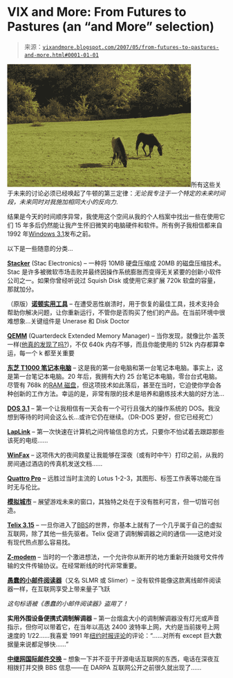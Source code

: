 <!--yml

类别：未分类

日期：2024-05-18 19:14:34

-->

# VIX and More: From Futures to Pastures (an “and More” selection)

> 来源：[`vixandmore.blogspot.com/2007/05/from-futures-to-pastures-and-more.html#0001-01-01`](http://vixandmore.blogspot.com/2007/05/from-futures-to-pastures-and-more.html#0001-01-01)

![](img/a2c27dc0af220f87e25e805493a5b359.png)所有这些关于未来的讨论必须已经唤起了牛顿的第三定律：*无论我专注于一个特定的未来时间段，未来同时对我施加相同大小的反向力*.

结果是今天的时间顺序异常，我使用这个空间从我的个人档案中找出一些在使用它们 15 年多后仍然能让我产生怀旧微笑的电脑硬件和软件。所有例子我相信都来自 1992 年[Windows 3.1](http://www.computerhope.com/win3x.htm)发布之前。

以下是一些随意的分类...

**[Stacker](http://en.wikipedia.org/wiki/Stac_Electronics)** (Stac Electronics) – 一种将 10MB 硬盘压缩成 20MB 的磁盘压缩技术。Stac 是许多被微软市场击败并最终因操作系统膨胀而变得无关紧要的创新小软件公司之一。如果你曾经听说过 Squish Disk 或使用它来扩展 720k 软盘的容量，那就加分。

（原版）**[诺顿实用工具](http://en.wikipedia.org/wiki/Norton_Utilities)** – 在遭受恶性崩溃时，用于恢复的最佳工具，技术支持会帮助你解决问题，让你重新运行，不管你是否购买了他们的产品。在当前环境中很难想象…关键组件是 Unerase 和 Disk Doctor

**[QEMM](http://en.wikipedia.org/wiki/QEMM)** (Quarterdeck Extended Memory Manager) – 当你发现，就像比尔·盖茨一样([他真的发现了吗?](http://www.wired.com/politics/law/news/1997/01/1484))，不仅 640k 内存不够，而且你能使用的 512k 内存都算幸运，每一个 k 都至关重要

**[东芝 T1000 笔记本电脑](http://biphome.spray.se/baxtrom/t1000/)** – 这是我的第一台电脑和第一台笔记本电脑。事实上，这是第一台笔记本电脑。20 年后，我拥有大约 25 台笔记本电脑，零台台式电脑。尽管有 768k 的[RAM 磁盘](http://en.wikipedia.org/wiki/RAM_disk)，但这项技术如此落后，甚至在当时，它迫使你学会各种创新的工作方法。幸运的是，非常有限的技术是培养和磨练技术大脑的好方法…

**[DOS 3.1](http://en.wikipedia.org/wiki/MS-DOS)** – 第一个让我相信有一天会有一个可行且强大的操作系统的 DOS。我没想到等待的时间会这么长…或许它仍在继续。（DR-DOS 更好，但它已经死亡）

**[LapLink](http://www.laplink.com/aboutus/)** – 第一次快速在计算机之间传输信息的方式，只要你不怕试着去跟踪那些该死的电缆……

**[WinFax](http://en.wikipedia.org/wiki/WinFax)** – 这项伟大的夜间救星让我能够在深夜（或有时中午）打印之前，从我的房间通过酒店的传真机发送文档……

**[Quattro Pro](http://www.aresluna.org/attached/computerhistory/articles/spreadsheets/anewstatusquoforquattro)** – 远胜过当时主流的 Lotus 1-2-3，其图形、标签工作表等功能在当时无与伦比。

**[模拟城市](http://en.wikipedia.org/wiki/SimCity)** – 展望游戏未来的窗口，其独特之处在于没有胜利可言，但一切皆可创造。

**[Telix 3.15](http://en.wikipedia.org/wiki/Telix)** – 一旦你进入了[BBS](http://en.wikipedia.org/wiki/Bulletin_board_system)的世界，你基本上就有了一个几乎属于自己的虚拟互联网，除了其他一些先驱者。Telix 促进了调制解调器之间的通信——这绝对没有现代热点那么容易找。

**[Z-modem](http://en.wikipedia.org/wiki/Zmodem)** – 当时的一个激进想法，一个允许你从断开的地方重新开始拨号文件传输的文件传输协议。在经常断线的时代非常重要。

**[愚蠢的小邮件阅读器](http://everything2.com/index.pl?node_id=109097)**（又名 SLMR 或 Slimer）– 没有软件能像这款离线邮件阅读器一样，在互联网享受上带来量子飞跃

*这句标语被《愚蠢的小邮件阅读器》盗用了！*

**实用外围设备便携式调制解调器** – 第一台烟盒大小的调制解调器没有灯光或声音指示，但你可以带着它，在当年以高达 2400 波特率上网，大约是当前拨号上网速度的 1/22……我喜爱 1991 年[纽约时报评论](http://query.nytimes.com/gst/fullpage.html?res=9D0CEFDC153AF93AA15752C0A967958260)的评论：“……对所有 except 巨大数据量来说都足够快……”

**[中继网国际邮件交换](http://en.wikipedia.org/wiki/RelayNet)** – 想象一下并不亚于开源电话互联网的东西，电话在深夜互相拨打并交换 BBS 信息——在 DARPA 互联网公开之前很久就出现了……
